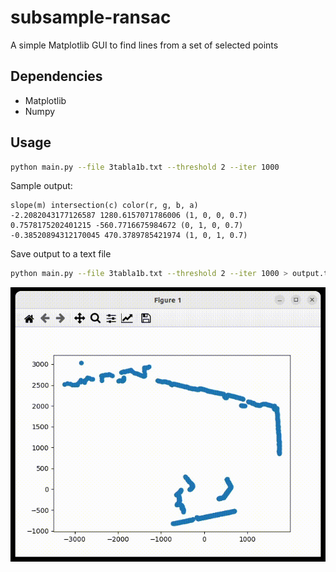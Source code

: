 # subsample-ransac
A simple Matplotlib GUI to find lines from a set of selected points

## Dependencies
* Matplotlib
* Numpy

## Usage

```Bash
python main.py --file 3tabla1b.txt --threshold 2 --iter 1000
```
Sample output:

```
slope(m) intersection(c) color(r, g, b, a)
-2.2082043177126587 1280.6157071786006 (1, 0, 0, 0.7)
0.7578175202401215 -560.7716675984672 (0, 1, 0, 0.7)
-0.38520894312170045 470.3789785421974 (1, 0, 1, 0.7)
```

Save output to a text file
```Bash
python main.py --file 3tabla1b.txt --threshold 2 --iter 1000 > output.txt
```

![usage](usage.gif)
